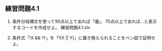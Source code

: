 ## 練習問題4.1

1. 条件分岐構文を使って90点以上であれば「優」、70点以上であれば...と表示するコードを作成せよ。
練習問題4.1.sln

2. 条件式「!X && !Y」を「!(X || Y)」に置き換えられることをベン図で証明せよ。

